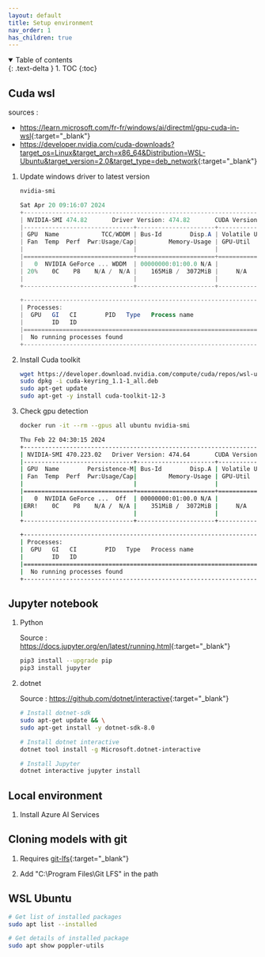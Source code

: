 ```yaml
---
layout: default
title: Setup environment
nav_order: 1
has_children: true
---
```


<details open markdown="block">
  <summary>
    Table of contents
  </summary>
  {: .text-delta }
1. TOC
{:toc}
</details>

## Cuda wsl

sources :

- <https://learn.microsoft.com/fr-fr/windows/ai/directml/gpu-cuda-in-wsl>{:target="_blank"}
- <https://developer.nvidia.com/cuda-downloads?target_os=Linux&target_arch=x86_64&Distribution=WSL-Ubuntu&target_version=2.0&target_type=deb_network>{:target="_blank"}

1. Update windows driver to latest version

    ```powershell
    nvidia-smi

    Sat Apr 20 09:16:07 2024
    +-----------------------------------------------------------------------------+
    | NVIDIA-SMI 474.82       Driver Version: 474.82       CUDA Version: 11.4     |
    |-------------------------------+----------------------+----------------------+
    | GPU  Name            TCC/WDDM | Bus-Id        Disp.A | Volatile Uncorr. ECC |
    | Fan  Temp  Perf  Pwr:Usage/Cap|         Memory-Usage | GPU-Util  Compute M. |
    |                               |                      |               MIG M. |
    |===============================+======================+======================|
    |   0  NVIDIA GeForce ... WDDM  | 00000000:01:00.0 N/A |                  N/A |
    | 20%    0C    P8    N/A /  N/A |    165MiB /  3072MiB |     N/A      Default |
    |                               |                      |                  N/A |
    +-------------------------------+----------------------+----------------------+

    +-----------------------------------------------------------------------------+
    | Processes:                                                                  |
    |  GPU   GI   CI        PID   Type   Process name                  GPU Memory |
    |        ID   ID                                                   Usage      |
    |=============================================================================|
    |  No running processes found                                                 |
    +-----------------------------------------------------------------------------+
    ```

1. Install Cuda toolkit

    ``` bash
    wget https://developer.download.nvidia.com/compute/cuda/repos/wsl-ubuntu/x86_64/cuda-keyring_1.1-1_all.deb
    sudo dpkg -i cuda-keyring_1.1-1_all.deb
    sudo apt-get update
    sudo apt-get -y install cuda-toolkit-12-3
    ```

1. Check gpu detection

    ``` bash
    docker run -it --rm --gpus all ubuntu nvidia-smi

    Thu Feb 22 04:30:15 2024
    +-----------------------------------------------------------------------------+
    | NVIDIA-SMI 470.223.02   Driver Version: 474.64       CUDA Version: 11.4     |
    |-------------------------------+----------------------+----------------------+
    | GPU  Name        Persistence-M| Bus-Id        Disp.A | Volatile Uncorr. ECC |
    | Fan  Temp  Perf  Pwr:Usage/Cap|         Memory-Usage | GPU-Util  Compute M. |
    |                               |                      |               MIG M. |
    |===============================+======================+======================|
    |   0  NVIDIA GeForce ...  Off  | 00000000:01:00.0 N/A |                  N/A |
    |ERR!    0C    P8    N/A /  N/A |    351MiB /  3072MiB |     N/A      Default |
    |                               |                      |                  N/A |
    +-------------------------------+----------------------+----------------------+

    +-----------------------------------------------------------------------------+
    | Processes:                                                                  |
    |  GPU   GI   CI        PID   Type   Process name                  GPU Memory |
    |        ID   ID                                                   Usage      |
    |=============================================================================|
    |  No running processes found                                                 |
    +-----------------------------------------------------------------------------+
    ```

## Jupyter notebook

1. Python

    Source : <https://docs.jupyter.org/en/latest/running.html>{:target="_blank"}

    ``` bash
    pip3 install --upgrade pip
    pip3 install jupyter
    ```

1. dotnet

    Source : <https://github.com/dotnet/interactive>{:target="_blank"}

    ``` bash
    # Install dotnet-sdk
    sudo apt-get update && \
    sudo apt-get install -y dotnet-sdk-8.0

    # Install dotnet interactive
    dotnet tool install -g Microsoft.dotnet-interactive

    # Install Jupyter
    dotnet interactive jupyter install

    ```

## Local environment

1. Install Azure AI Services

## Cloning models with git

1. Requires [git-lfs](https://git-lfs.com/){:target="_blank"}

1. Add "C:\Program Files\Git LFS" in the path

## WSL Ubuntu

``` bash
# Get list of installed packages
sudo apt list --installed
```

``` bash
# Get details of installed package
sudo apt show poppler-utils
```

